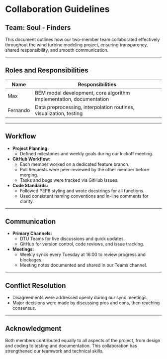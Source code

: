 # Collaboration Guidelines

## Team: Soul - Finders

This document outlines how our two-member team collaborated effectively throughout the wind turbine modeling project, ensuring transparency, shared responsibility, and smooth communication.

---

## Roles and Responsibilities

| Name        | Responsibilities                                                   |
|-------------|--------------------------------------------------------------------|
| Max    | BEM model development, core algorithm implementation, documentation |
| Fernando    | Data preprocessing, interpolation routines, visualization, testing  |

---

## Workflow

- **Project Planning:**  
  - Defined milestones and weekly goals during our kickoff meeting.
- **GitHub Workflow:**  
  - Each member worked on a dedicated feature branch.  
  - Pull Requests were peer-reviewed by the other member before merging.  
  - Tasks and bugs were tracked via GitHub Issues.
- **Code Standards:**  
  - Followed PEP8 styling and wrote docstrings for all functions.  
  - Used consistent naming conventions and in-line comments for clarity.

---

## Communication

- **Primary Channels:**  
  - DTU Teams for live discussions and quick updates.  
  - GitHub for version control, code reviews, and issue tracking.
- **Meetings:**  
  - Weekly syncs every Tuesday at 16:00 to review progress and blockages.  
  - Meeting notes documented and shared in our Teams channel.

---

## Conflict Resolution

- Disagreements were addressed openly during our sync meetings.  
- Major decisions were made by discussing pros and cons, then reaching consensus.

---

## Acknowledgment

Both members contributed equally to all aspects of the project, from design and coding to testing and documentation. This collaboration has strengthened our teamwork and technical skills.
